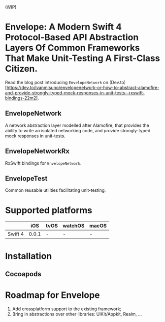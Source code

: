 (WIP)

# Envelope: A Modern Swift 4 Protocol-Based API Abstraction Layers Of Common Frameworks That Make Unit-Testing A First-Class Citizen.

Read the blog post introducing `EnvelopeNetwork` on (Dev.to)[https://dev.to/ivanmisuno/envelopenetwork-or-how-to-abstract-alamofire-and-provide-strongly-typed-mock-responses-in-unit-tests--rxswift-bindings-22m2].

## EnvelopeNetwork

A network abstraction layer modelled after Alamofire, that provides the ability to write an isolated networking code, and provide strongly-typed mock responses in unit-tests.

## EnvelopeNetworkRx

RxSwift bindings for `EnvelopeNetwork`.

## EnvelopeTest

Common reusable utilities facilitating unit-testing.

# Supported platforms

|         | iOS   | tvOS  | watchOS | macOS |
|---------|-------|-------|---------|-------|
| Swift 4 | 0.0.1 | -     |   -     | -     |


# Installation

## Cocoapods



# Roadmap for Envelope

1) Add crossplatform support to the existing framework;
2) Bring in abstractions over other libraries: UIKit/Appkit, Realm, ...
